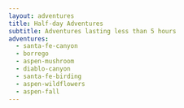 ```yaml
---
layout: adventures
title: Half-day Adventures
subtitle: Adventures lasting less than 5 hours
adventures:
  - santa-fe-canyon
  - borrego
  - aspen-mushroom
  - diablo-canyon
  - santa-fe-birding
  - aspen-wildflowers
  - aspen-fall
---
```

